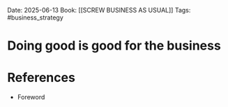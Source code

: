 Date: 2025-06-13
Book: [[SCREW BUSINESS AS USUAL]]
Tags:  #business_strategy 


# Doing good is good for the business


# References
- Foreword
 